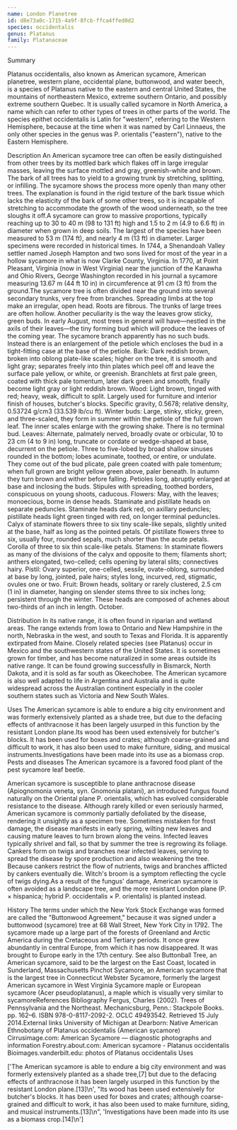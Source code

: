 ```yaml
---
name: London Planetree
id: d8e73a0c-1715-4a9f-8fcb-ffca4ffed0d2
species: occidentalis
genus: Platanus
family: Platanaceae
---
```

Summary



Platanus occidentalis, also known as American sycamore, American planetree, western plane, occidental plane, buttonwood, and water beech, is a species of Platanus native to the eastern and central United States, the mountains of northeastern Mexico, extreme southern Ontario, and possibly extreme southern Quebec. It is usually called sycamore in North America, a name which can refer to other types of trees in other parts of the world.
The species epithet occidentalis is Latin for "western", referring to the Western Hemisphere, because at the time when it was named by Carl Linnaeus, the only other species in the genus was P. orientalis ("eastern"), native to the Eastern Hemisphere.

Description
An American sycamore tree can often be easily distinguished from other trees by its mottled bark which flakes off in large irregular masses, leaving the surface mottled and gray, greenish-white and brown. The bark of all trees has to yield to a growing trunk by stretching, splitting, or infilling. The sycamore shows the process more openly than many other trees. The explanation is found in the rigid texture of the bark tissue which lacks the elasticity of the bark of some other trees, so it is incapable of stretching to accommodate the growth of the wood underneath, so the tree sloughs it off.A sycamore can grow to massive proportions, typically reaching up to 30 to 40 m (98 to 131 ft) high and 1.5 to 2 m (4.9 to 6.6 ft) in diameter when grown in deep soils. The largest of the species have been measured to 53 m (174 ft), and nearly 4 m (13 ft) in diameter. Larger specimens were recorded in historical times. In 1744, a Shenandoah Valley settler named Joseph Hampton and two sons lived for most of the year in a hollow sycamore in what is now Clarke County, Virginia. In 1770, at Point Pleasant, Virginia (now in West Virginia) near the junction of the Kanawha and Ohio Rivers, George Washington recorded in his journal a sycamore measuring 13.67 m (44 ft 10 in) in circumference at 91 cm (3 ft) from the ground.The sycamore tree is often divided near the ground into several secondary trunks, very free from branches.  Spreading limbs at the top make an irregular, open head. Roots are fibrous. The trunks of large trees are often hollow.
Another peculiarity is the way the leaves grow sticky, green buds. In early August, most trees in general will have—nestled in the axils of their leaves—the tiny forming bud which will produce the leaves of the coming year. The sycamore branch apparently has no such buds. Instead there is an enlargement of the petiole which encloses the bud in a tight-fitting case at the base of the petiole.
Bark: Dark reddish brown, broken into oblong plate-like scales; higher on the tree, it is smooth and light gray; separates freely into thin plates which peel off and leave the surface pale yellow, or white, or greenish. Branchlets at first pale green, coated with thick pale tomentum, later dark green and smooth, finally become light gray or light reddish brown.
Wood: Light brown, tinged with red; heavy, weak, difficult to split. Largely used for furniture and interior finish of houses, butcher's blocks. Specific gravity, 0.5678; relative density, 0.53724 g/cm3 (33.539 lb/cu ft).
Winter buds: Large, stinky, sticky, green, and three-scaled, they form in summer within the petiole of the full grown leaf. The inner scales enlarge with the growing shake. There is no terminal bud.
Leaves: Alternate, palmately nerved, broadly ovate or orbicular, 10 to 23 cm (4 to 9 in) long, truncate or cordate or wedge-shaped at base, decurrent on the petiole. Three to five-lobed by broad shallow sinuses rounded in the bottom; lobes acuminate, toothed, or entire, or undulate. They come out of the bud plicate, pale green coated with pale tomentum; when full grown are bright yellow green above, paler beneath. In autumn they turn brown and wither before falling. Petioles long, abruptly enlarged at base and inclosing the buds. Stipules with spreading, toothed borders, conspicuous on young shoots, caducous.
Flowers: May, with the leaves; monoecious, borne in dense heads. Staminate and pistillate heads on separate peduncles. Staminate heads dark red, on axillary peduncles; pistillate heads light green tinged with red, on longer terminal peduncles. Calyx of staminate flowers three to six tiny scale-like sepals, slightly united at the base, half as long as the pointed petals. Of pistillate flowers three to six, usually four, rounded sepals, much shorter than the acute petals. Corolla of three to six thin scale-like petals.
Stamens: In staminate flowers as many of the divisions of the calyx and opposite to them; filaments short; anthers elongated, two-celled; cells opening by lateral slits; connectives hairy.
Pistil: Ovary superior, one-celled, sessile, ovate-oblong, surrounded at base by long, jointed, pale hairs; styles long, incurved, red, stigmatic, ovules one or two.
Fruit: Brown heads, solitary or rarely clustered, 2.5 cm (1 in) in diameter, hanging on slender stems three to six inches long; persistent through the winter. These heads are composed of achenes about two-thirds of an inch in length. October.







Distribution
In its native range, it is often found in riparian and wetland areas. The range extends from Iowa to Ontario and New Hampshire in the north, Nebraska in the west, and south to Texas and Florida. It is apparently extirpated from Maine. Closely related species (see Platanus) occur in Mexico and the southwestern states of the United States. It is sometimes grown for timber, and has become naturalized in some areas outside its native range. It can be found growing successfully in Bismarck, North Dakota, and it is sold as far south as Okeechobee. The American sycamore is also well adapted to life in Argentina and Australia and is quite widespread across the Australian continent especially in the cooler southern states such as Victoria and New South Wales.

Uses
The American sycamore is able to endure a big city environment and was formerly extensively planted as a shade tree, but due to the defacing effects of anthracnose it has been largely usurped in this function by the resistant London plane.Its wood has been used extensively for butcher's blocks. It has been used for boxes and crates; although coarse-grained and difficult to work, it has also been used to make furniture, siding, and musical instruments.Investigations have been made into its use as a biomass crop.
Pests and diseases
The American sycamore is a favored food plant of the pest sycamore leaf beetle.

American sycamore is susceptible to plane anthracnose disease (Apiognomonia veneta, syn. Gnomonia platani), an introduced fungus found naturally on the Oriental plane P. orientalis, which has evolved considerable resistance to the disease. Although rarely killed or even seriously harmed, American sycamore is commonly partially defoliated by the disease, rendering it unsightly as a specimen tree.
Sometimes mistaken for frost damage, the disease manifests in early spring, wilting new leaves and causing mature leaves to turn brown along the veins.  Infected leaves typically shrivel and fall, so that by summer the tree is regrowing its foliage.  Cankers form on twigs and branches near infected leaves, serving to spread the disease by spore production and also weakening the tree. Because cankers restrict the flow of nutrients, twigs and branches afflicted by cankers eventually die.  Witch's broom is a symptom reflecting the cycle of twigs dying.As a result of the fungus' damage, American sycamore is often avoided as a landscape tree, and the more resistant London plane (P. × hispanica; hybrid P. occidentalis × P. orientalis) is planted instead.

History
The terms under which the New York Stock Exchange was formed are called the "Buttonwood Agreement," because it was signed under a buttonwood (sycamore) tree at 68 Wall Street, New York City in 1792.
The sycamore made up a large part of the forests of Greenland and Arctic America during the Cretaceous and Tertiary periods.  It once grew abundantly in central Europe, from which it has now disappeared. It was brought to Europe early in the 17th century.
See also
Buttonball Tree, an American sycamore, said to be the largest on the East Coast, located in Sunderland, Massachusetts
Pinchot Sycamore, an American sycamore that is the largest tree in Connecticut
Webster Sycamore, formerly the largest American sycamore in West Virginia
Sycamore maple or European sycamore (Acer pseudoplatanus), a maple which is visually very similar to sycamoreReferences
Bibliography
Fergus, Charles (2002). Trees of Pennsylvania and the Northeast. Mechanicsburg, Penn.: Stackpole Books. pp. 162–6. ISBN 978-0-8117-2092-2. OCLC 49493542. Retrieved 15 July 2014.External links
University of Michigan at Dearborn: Native American Ethnobotany of Platanus occidentalis (American sycamore)
Cirrusimage.com: American Sycamore — diagnostic photographs and information
Forestry.about.com: American sycamore - Platanus occidentalis
Bioimages.vanderbilt.edu: photos of  Platanus occidentalis
Uses

['The American sycamore is able to endure a big city environment and was formerly extensively planted as a shade tree,[7] but due to the defacing effects of anthracnose it has been largely usurped in this function by the resistant London plane.[13]\n', "Its wood has been used extensively for butcher's blocks. It has been used for boxes and crates; although coarse-grained and difficult to work, it has also been used to make furniture, siding, and musical instruments.[13]\n", 'Investigations have been made into its use as a biomass crop.[14]\n']
